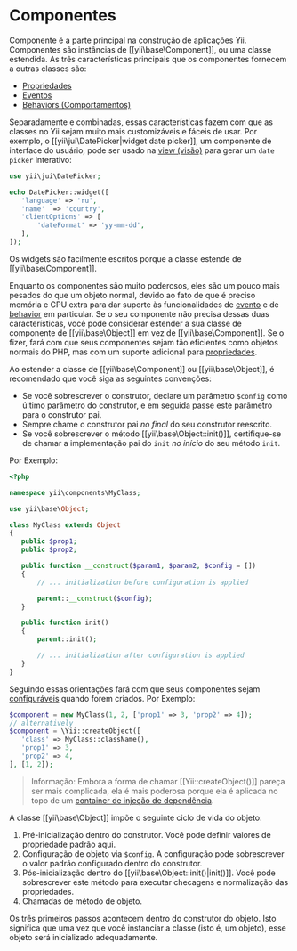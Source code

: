 Componentes
===========

Componente é a parte principal na construção de aplicações Yii. Componentes são instâncias de [[yii\base\Component]], ou uma classe estendida. As três características principais que os componentes fornecem a outras classes são:

* [Propriedades](concept-properties.md)
* [Eventos](concept-events.md)
* [Behaviors (Comportamentos)](concept-behaviors.md)

Separadamente e combinadas, essas características fazem com que as classes no Yii sejam muito mais customizáveis e fáceis de usar. Por exemplo, o [[yii\jui\DatePicker|widget date picker]], um componente de interface do usuário, pode ser usado na [view (visão)](structure-view.md) para gerar um `date picker` interativo:

```php
use yii\jui\DatePicker;

echo DatePicker::widget([
   'language' => 'ru',
   'name'  => 'country',
   'clientOptions' => [
       'dateFormat' => 'yy-mm-dd',
   ],
]);
```

Os widgets são facilmente escritos porque a classe estende de [[yii\base\Component]].

Enquanto os componentes são muito poderosos, eles são um pouco mais pesados do que um objeto normal, devido ao fato de que é preciso memória e CPU extra para dar suporte às funcionalidades de [evento](concept-events.md) e de [behavior](concept-behaviors.md) em particular.
Se o seu componente não precisa dessas duas características, você pode considerar estender a sua classe de componente de [[yii\base\Object]] em vez de [[yii\base\Component]]. Se o fizer, fará com que seus componentes sejam tão eficientes como objetos normais do PHP, mas com um suporte adicional para [propriedades](concept-properties.md).

Ao estender a classe de [[yii\base\Component]] ou [[yii\base\Object]], é recomendado que você siga as seguintes convenções:

- Se você sobrescrever o construtor, declare um parâmetro `$config` como último parâmetro do construtor, e em seguida passe este parâmetro para o construtor pai.
- Sempre chame o construtor pai *no final* do seu construtor reescrito.
- Se você sobrescrever o método [[yii\base\Object::init()]], certifique-se de chamar a implementação pai do `init` *no início* do seu método `init`.

Por Exemplo:

```php
<?php

namespace yii\components\MyClass;

use yii\base\Object;

class MyClass extends Object
{
   public $prop1;
   public $prop2;

   public function __construct($param1, $param2, $config = [])
   {
       // ... initialization before configuration is applied

       parent::__construct($config);
   }

   public function init()
   {
       parent::init();

       // ... initialization after configuration is applied
   }
}
```

Seguindo essas orientações fará com que seus componentes sejam [configuráveis](concept-configurations.md) quando forem criados. Por Exemplo:

```php
$component = new MyClass(1, 2, ['prop1' => 3, 'prop2' => 4]);
// alternatively
$component = \Yii::createObject([
   'class' => MyClass::className(),
   'prop1' => 3,
   'prop2' => 4,
], [1, 2]);
```

> Informação: Embora a forma de chamar [[Yii::createObject()]] pareça ser mais complicada, ela é mais poderosa porque ela é aplicada no topo de um [container 
de injeção de dependência](concept-di-container.md).
 

A classe [[yii\base\Object]] impõe o seguinte ciclo de vida do objeto:

1. Pré-inicialização dentro do construtor. Você pode definir valores de propriedade padrão aqui.
2. Configuração de objeto via `$config`. A configuração pode sobrescrever o valor padrão configurado dentro do construtor.
3. Pós-inicialização dentro do [[yii\base\Object::init()|init()]]. Você pode sobrescrever este método para executar checagens e normalização das propriedades.
4. Chamadas de método de objeto.

Os três primeiros passos acontecem dentro do construtor do objeto. Isto significa que uma vez que você instanciar a classe (isto é, um objeto), esse objeto será inicializado adequadamente. 

